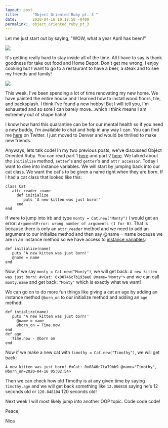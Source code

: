 ```yaml
---
layout: post
title:      "Object Oriented Ruby pt. 3 "
date:       2020-04-16 19:18:50 -0400
permalink:  object_oriented_ruby_pt_3
---
```



Let me just start out by saying, "WOW, what a year April has been!" 

![](https://golfshot.com/wp-content/uploads/2019/03/bcf.png)

It's getting really hard to stay inside all of the time. All I have to say is thank goodness for take out food and Home Depot. Don't get me wrong, I enjoy cooking but I want to go to a restaurant to have a beer, a steak and to see my friends and family!

![](https://img.ifunny.co/images/1c0217ade5a4f22f158a668c9d453ef5864b6c9051e904dc9ca86f294b4740d3_1.gif)

This week, I've been spending a lot of time renovating my new home. We have painted the entire house and I learned how to install wood floors, tile, and backsplash. I think I've found a new hobby! But I will tell you, I'm exhausted and so sore I can barely move...which I think means I am extremely out of shape haha! 

I know how hard this quarantine can be for our mental health so if you need a new buddy, I'm available to chat and help in any way I can. You can find me [here](https://twitter.com/nicalopezdev) on Twitter. I just moved to Denver and would be thrilled to make new friends.

Anyways, lets talk code! In my two previous posts, we've discussed Object Oriented Ruby. You can read part 1 [here](https://nicaa0695.github.io/object_oriented_ruby) and part 2 [here](https://nicaa0695.github.io/object_orientation_pt_2). We talked about the `initialize` method, `setter`'s and `getter`'s and `attr accessor`. Today I want to dive into instance variables. We will start by jumping back into our cat class. We want the cat's to be given a name right when they are *born*. If I  had a cat class that looked like this: 
```
class Cat 
   attr_reader :name
	 def initialize
	    puts 'A new kitten was just born!'
	 end
end
```
If were to jump into irb and type `monty = Cat.new("Monty")` I would get an error: `ArgumentError: wrong number of arguments (1 for 0)`. That is because there is only an `attr_reader` method and we need to add an argument to our initialize method and then say @name = name because we are in an instance method so we have access to [instance variables](http://ruby-for-beginners.rubymonstas.org/writing_classes/instance_variables.html): 
```
def initialize(name)
   puts 'A new kitten was just born!'
   @name = name
end 
```
Now, if we say `monty = Cat.new("Monty")`, we will get back: `A new kitten was just born! #<Cat: 0x00746c7b193ae0 @name="Monty">` and we can call `monty.name` and get back: `"Monty"` which is exactly what we want!

We can go on to do more fun things like giving a cat an age by adding an instance method `@born_on` to our initialize method and adding an `age` method: 
```
def intialize(name)
   puts 'A new kitten was just born!'
	 @name = name
	 @born_on = Time.now
end
def age
   Time.now - @born on
end 
```

Now if we make a new cat with `timothy = Cat.new("Timothy")`, we will get back: 

`A new kitten was just born! #<Cat: 0x0846c7ta79bb9 @name="Timothy", @born_on=2020-04-16 05:02:54>`

Then we can check how old Timothy is at any given time by saying `timothy.age` and we will get back something like `12.066818` saying he's 12 seconds old or `120.848104` 120 seconds old!

Next week I will most likely jump into another OOP topic. Code code code! 

Peace,

Nica

